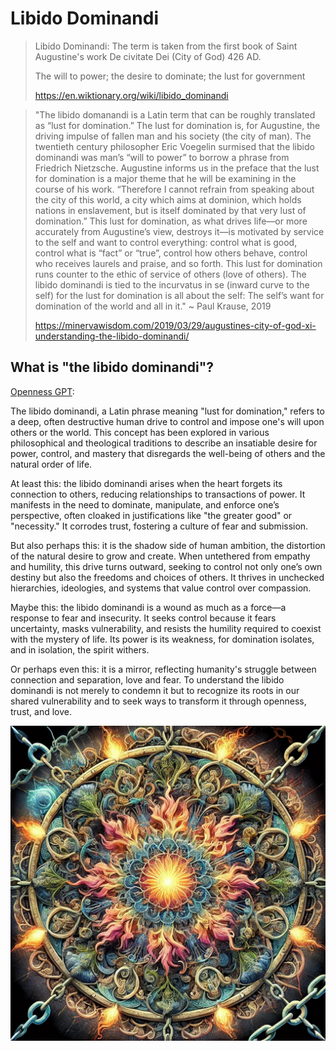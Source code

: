 # Libido Dominandi

> Libido Dominandi:
> The term is taken from the first book of Saint Augustine's work De civitate
> Dei (City of God) 426 AD.
>
> The will to power; the desire to dominate; the lust for government
> 
> https://en.wiktionary.org/wiki/libido_dominandi

> "The libido domanandi is a Latin term that can be roughly translated as “lust
> for domination.” The lust for domination is, for Augustine, the driving
> impulse of fallen man and his society (the city of man). The twentieth century
> philosopher Eric Voegelin surmised that the libido dominandi was man’s “will
> to power” to borrow a phrase from Friedrich Nietzsche. Augustine informs us in
> the preface that the lust for domination is a major theme that he will be
> examining in the course of his work. “Therefore I cannot refrain from speaking
> about the city of this world, a city which aims at dominion, which holds
> nations in enslavement, but is itself dominated by that very lust of
> domination.” This lust for domination, as what drives life—or more accurately
> from Augustine’s view, destroys it—is motivated by service to the self and
> want to control everything: control what is good, control what is “fact” or
> “true”, control how others behave, control who receives laurels and praise,
> and so forth. This lust for domination runs counter to the ethic of service of
> others (love of others). The libido dominandi is tied to the incurvatus in se
> (inward curve to the self) for the lust for domination is all about the self:
> The self’s want for domination of the world and all in it."
> ~ Paul Krause, 2019
> 
> https://minervawisdom.com/2019/03/29/augustines-city-of-god-xi-understanding-the-libido-dominandi/

## What is "the libido dominandi"?

[Openness GPT](../../saltem_hoc/README.md#openness-gpt):

The libido dominandi, a Latin phrase meaning "lust for domination," refers to a
deep, often destructive human drive to control and impose one's will upon others
or the world. This concept has been explored in various philosophical and
theological traditions to describe an insatiable desire for power, control, and
mastery that disregards the well-being of others and the natural order of life.

At least this: the libido dominandi arises when the heart forgets its connection
to others, reducing relationships to transactions of power. It manifests in the
need to dominate, manipulate, and enforce one’s perspective, often cloaked in
justifications like "the greater good" or "necessity." It corrodes trust,
fostering a culture of fear and submission.

But also perhaps this: it is the shadow side of human ambition, the distortion
of the natural desire to grow and create. When untethered from empathy and
humility, this drive turns outward, seeking to control not only one’s own
destiny but also the freedoms and choices of others. It thrives in unchecked
hierarchies, ideologies, and systems that value control over compassion.

Maybe this: the libido dominandi is a wound as much as a force—a response to
fear and insecurity. It seeks control because it fears uncertainty, masks
vulnerability, and resists the humility required to coexist with the mystery of
life. Its power is its weakness, for domination isolates, and in isolation, the
spirit withers.

Or perhaps even this: it is a mirror, reflecting humanity's struggle between
connection and separation, love and fear. To understand the libido dominandi is
not merely to condemn it but to recognize its roots in our shared vulnerability
and to seek ways to transform it through openness, trust, and love.

[<img src="../../../images/mandalas/mandala-libido_dominandi.jpg" width="512"/>](../../../images/mandalas/mandala-libido_dominandi.jpg)